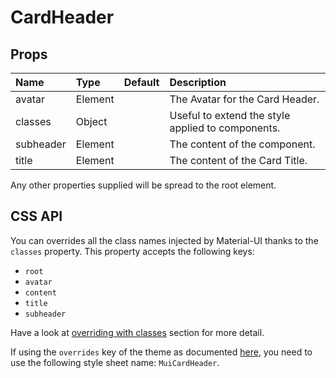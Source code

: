 <!--- This documentation is automatically generated, do not try to edit it. -->

# CardHeader



## Props
| Name | Type | Default | Description |
|:-----|:-----|:--------|:------------|
| avatar | Element |  | The Avatar  for the Card Header. |
| classes | Object |  | Useful to extend the style applied to components. |
| subheader | Element |  | The content of the component. |
| title | Element |  | The content of the Card Title. |

Any other properties supplied will be spread to the root element.

## CSS API

You can overrides all the class names injected by Material-UI thanks to the `classes` property.
This property accepts the following keys:
- `root`
- `avatar`
- `content`
- `title`
- `subheader`

Have a look at [overriding with classes](/customization/overrides#overriding-with-classes)
section for more detail.

If using the `overrides` key of the theme as documented
[here](/customization/themes#customizing-all-instances-of-a-component-type),
you need to use the following style sheet name: `MuiCardHeader`.
